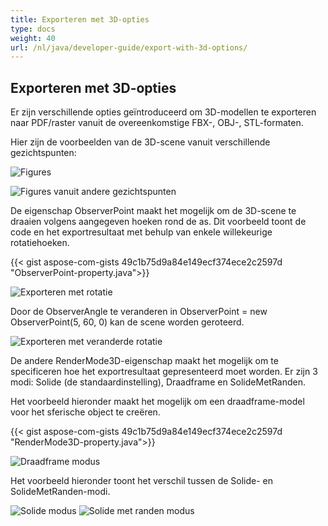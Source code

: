 ```yaml
---
title: Exporteren met 3D-opties
type: docs
weight: 40
url: /nl/java/developer-guide/export-with-3d-options/
---
```


## **Exporteren met 3D-opties**

Er zijn verschillende opties geïntroduceerd om 3D-modellen te exporteren naar PDF/raster vanuit de overeenkomstige FBX-, OBJ-, STL-formaten.

Hier zijn de voorbeelden van de 3D-scene vanuit verschillende gezichtspunten:

![Figures](/cad/_assets/guide/3d/fig1.png)

![Figures vanuit andere gezichtspunten](/cad/_assets/guide/3d/fig2.png)

De eigenschap ObserverPoint maakt het mogelijk om de 3D-scene te draaien volgens aangegeven hoeken rond de as. Dit voorbeeld toont de code en het exportresultaat met behulp van enkele willekeurige rotatiehoeken.

{{< gist aspose-com-gists 49c1b75d9a84e149ecf374ece2c2597d "ObserverPoint-property.java">}}

![Exporteren met rotatie](/cad/_assets/guide/3d/fig3.png)

Door de ObserverAngle te veranderen in ObserverPoint = new ObserverPoint(5, 60, 0) kan de scene worden geroteerd.

![Exporteren met veranderde rotatie](/cad/_assets/guide/3d/fig4.png)

De andere RenderMode3D-eigenschap maakt het mogelijk om te specificeren hoe het exportresultaat gepresenteerd moet worden. Er zijn 3 modi: Solide (de standaardinstelling), Draadframe en SolideMetRanden.

Het voorbeeld hieronder maakt het mogelijk om een draadframe-model voor het sferische object te creëren.

{{< gist aspose-com-gists 49c1b75d9a84e149ecf374ece2c2597d "RenderMode3D-property.java">}}

![Draadframe modus](/cad/_assets/guide/3d/fig5.png)

Het voorbeeld hieronder toont het verschil tussen de Solide- en SolideMetRanden-modi.

![Solide modus](/cad/_assets/guide/3d/fig6.png)
![Solide met randen modus](/cad/_assets/guide/3d/fig7.png)
